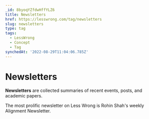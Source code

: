 ```yaml
---
_id: 8byoqYZfdwHffYLZ6
title: Newsletters
href: https://lesswrong.com/tag/newsletters
slug: newsletters
type: tag
tags:
  - LessWrong
  - Concept
  - Tag
synchedAt: '2022-08-29T11:04:06.785Z'
---
```

# Newsletters

**Newsletters** are collected summaries of recent events, posts, and academic papers.

The most prolific newsletter on Less Wrong is Rohin Shah's weekly Alignment Newsletter.